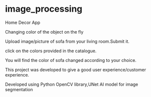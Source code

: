 # image_processing
Home Decor App

Changing color of the object on the fly

Upload image/picture of sofa from your living room.Submit it. 

click on the colors provided in the catalogue.

You will find the color of sofa  changed according to your choice.

This project was developed to give a good user experience/customer experience.

Developed using Python OpenCV library,UNet AI model for image segmentation
